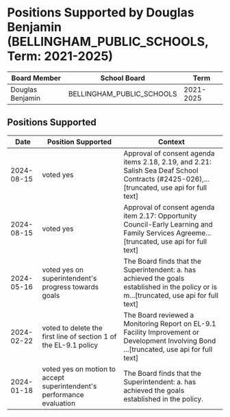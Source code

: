 # Positions Supported by Douglas Benjamin (BELLINGHAM_PUBLIC_SCHOOLS, Term: 2021-2025)

| Board Member | School Board | Term |
|--------------|--------------|------|
| Douglas Benjamin | BELLINGHAM_PUBLIC_SCHOOLS | 2021-2025 |

## Positions Supported

| Date       | Position Supported           | Context            |
|------------|------------------------------|--------------------|
| 2024-08-15 | voted yes | Approval of consent agenda items 2.18, 2.19, and 2.21: Salish Sea Deaf School Contracts (#2425-026),...[truncated, use api for full text] |
| 2024-08-15 | voted yes | Approval of consent agenda item 2.17: Opportunity Council-Early Learning and Family Services Agreeme...[truncated, use api for full text] |
| 2024-05-16 | voted yes on superintendent's progress towards goals | The Board finds that the Superintendent: a. has achieved the goals established in the policy or is m...[truncated, use api for full text] |
| 2024-02-22 | voted to delete the first line of section 1 of the EL-9.1 policy | The Board reviewed a Monitoring Report on EL-9.1 Facility Improvement or Development Involving Bond ...[truncated, use api for full text] |
| 2024-01-18 | voted yes on motion to accept superintendent's performance evaluation | The Board finds that the Superintendent: a. has achieved the goals established in the policy. |

